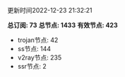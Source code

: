 更新时间2022-12-23 21:32:21

**总订阅: 73**
**总节点: 1433**
**有效节点: 423**
- trojan节点: 42
- ss节点: 144
- v2ray节点: 235
- ssr节点: 2
